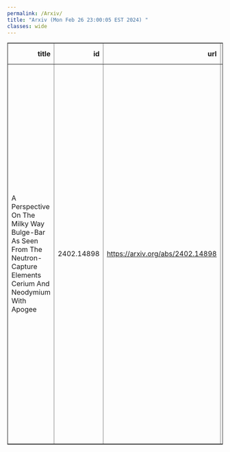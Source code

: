 ```yaml
---
permalink: /Arxiv/
title: "Arxiv (Mon Feb 26 23:00:05 EST 2024) "
classes: wide
---
```

<table border="1" class="dataframe">
  <thead>
    <tr style="text-align: right;">
      <th>title</th>
      <th>id</th>
      <th>url</th>
      <th>authors</th>
      <th>Local Authors</th>
    </tr>
  </thead>
  <tbody>
    <tr>
      <td>A Perspective On The Milky Way Bulge-Bar As Seen From The   Neutron-Capture Elements Cerium And Neodymium With Apogee</td>
      <td>2402.14898</td>
      <td><a href="https://arxiv.org/abs/2402.14898" target="_blank">https://arxiv.org/abs/2402.14898</a></td>
      <td>J. V. Sales-Silva, K. Cunha, V. V. Smith, S. Daflon, D. Souto, R. Guerço, A. Queiroz, C. Chiappini, C. R. Hayes, T. Masseron, Sten Hasselquist, D. Horta, N. Prantzos, M. Zoccali, C. Allende Prieto, B. Barbuy, R. Beaton, D. Bizyaev, J. G. Fernández-Trincado, P. M. Frinchaboy, J. A. Holtzman, J. A. Johnson, Henrik Jönsson, S. R. Majewski, D. Minniti, D. L. Nidever, R. P. Schiavon, M. Schultheis, J. Sobeck, G. S. Stringfellow, G. Zasowski</td>
      <td>Jennifer Johnson</td>
    </tr>
  </tbody>
</table>